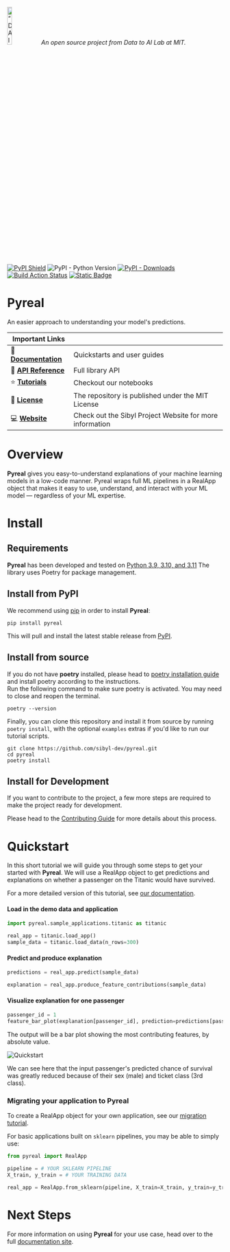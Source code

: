 <p align="left">
<img width=15% src="https://dai.lids.mit.edu/wp-content/uploads/2018/06/Logo_DAI_highres.png" alt=“DAI-Lab” />
<i>An open source project from Data to AI Lab at MIT.</i>
</p>

<!-- Uncomment these lines after releasing the package to PyPI for version and downloads badges -->

[![PyPI Shield](https://img.shields.io/pypi/v/pyreal.svg)](https://pypi.python.org/pypi/pyreal)
![PyPI - Python Version](https://img.shields.io/pypi/pyversions/pyreal)
[![PyPI - Downloads](https://img.shields.io/pypi/dm/pyreal)](https://pypi.python.org/pypi/pyreal)
[![Build Action Status](https://github.com/DAI-Lab/pyreal/workflows/Test%20CI/badge.svg)](https://github.com/DAI-Lab/pyreal/actions)
[![Static Badge](https://img.shields.io/badge/slack-sibyl-purple?logo=slack)](https://join.slack.com/t/sibyl-ml/shared_invite/zt-2dyfwbgo7-2ALinuT2KDZpsVJ4rntJuA)
<!--[![Travis CI Shield](https://travis-ci.org/DAI-Lab/pyreal.svg?branch=stable)](https://travis-ci.org/DAI-Lab/pyreal)-->
<!--[![Coverage Status](https://codecov.io/gh/DAI-Lab/pyreal/branch/stable/graph/badge.svg)](https://codecov.io/gh/DAI-Lab/pyreal)-->

# Pyreal

An easier approach to understanding your model's predictions.

| Important Links                               |                                                                      |
| --------------------------------------------- | -------------------------------------------------------------------- |
| :book: **[Documentation]**                    | Quickstarts and user guides                                          |
| :memo: **[API Reference]**                    | Full library API                                                     |
| :star: **[Tutorials]**                        | Checkout our notebooks                                               |
| :scroll: **[License]**                        | The repository is published under the MIT License                    |
| :computer: **[Website]**                      | Check out the Sibyl Project Website for more information             |

[Website]: https://sibyl-ml.dev/
[Documentation]: https://dtail.gitbook.io/pyreal/
[Tutorials]: https://github.com/sibyl-dev/pyreal/tree/dev/tutorials
[License]: https://github.com/sibyl-dev/pyreal/blob/dev/LICENSE
[Community]: https://join.slack.com/t/sibyl-ml/shared_invite/zt-2dyfwbgo7-2ALinuT2KDZpsVJ4rntJuA
[API Reference]: https://sibyl-ml.dev/pyreal/api_reference/index.html

# Overview

**Pyreal** gives you easy-to-understand explanations of your machine learning models in a low-code manner.
Pyreal wraps full ML pipelines in a RealApp object that makes it easy to use, understand, and interact with your ML model — regardless of your ML expertise.

# Install

## Requirements

**Pyreal** has been developed and tested on [Python 3.9, 3.10, and 3.11](https://www.python.org/downloads/)
The library uses Poetry for package management.

## Install from PyPI

We recommend using
[pip](https://pip.pypa.io/en/stable/) in order to install **Pyreal**:

```
pip install pyreal
```

This will pull and install the latest stable release from [PyPI](https://pypi.org/project/pyreal/).

## Install from source

If you do not have **poetry** installed, please head to [poetry installation guide](https://python-poetry.org/docs/#installation)
and install poetry according to the instructions.\
Run the following command to make sure poetry is activated. You may need to close and reopen the terminal.

```
poetry --version
```

Finally, you can clone this repository and install it from
source by running `poetry install`, with the optional `examples` extras if you'd like to run our tutorial scripts.

```
git clone https://github.com/sibyl-dev/pyreal.git
cd pyreal
poetry install
```

## Install for Development

If you want to contribute to the project, a few more steps are required to make the project ready
for development.

Please head to the [Contributing Guide](https://dtail.gitbook.io/pyreal/developer-guides/contributing-to-pyreal)
for more details about this process.

# Quickstart

In this short tutorial we will guide you through some steps to get your started with **Pyreal**.
We will use a RealApp object to get predictions and explanations on whether a passenger on the Titanic would have survived.

For a more detailed version of this tutorial, see [our documentation](https://dtail.gitbook.io/pyreal/getting-started/quickstart).

#### Load in the demo data and application

```python
import pyreal.sample_applications.titanic as titanic

real_app = titanic.load_app()
sample_data = titanic.load_data(n_rows=300)

```

#### Predict and produce explanation

```python
predictions = real_app.predict(sample_data)

explanation = real_app.produce_feature_contributions(sample_data)

```

#### Visualize explanation for one passenger

```python
passenger_id = 1
feature_bar_plot(explanation[passenger_id], prediction=predictions[passenger_id], show=False)

```

The output will be a bar plot showing the most contributing features, by absolute value.

![Quickstart](docs/images/titanic.png)

We can see here that the input passenger's predicted chance of survival was greatly reduced
because of their sex (male) and ticket class (3rd class).

### Migrating your application to Pyreal
To create a RealApp object for your own application,
see our [migration tutorial](https://github.com/sibyl-dev/pyreal/blob/dev/tutorials/migrating_to_pyreal.ipynb).

For basic applications built on `sklearn` pipelines, you may be able to simply use:
```python
from pyreal import RealApp

pipeline = # YOUR SKLEARN PIPELINE
X_train, y_train = # YOUR TRAINING DATA

real_app = RealApp.from_sklearn(pipeline, X_train=X_train, y_train=y_train)
```

# Next Steps

For more information on using **Pyreal** for your use case, head over to the full [documentation site](https://dtail.gitbook.io/pyreal/getting-started/next-steps).
